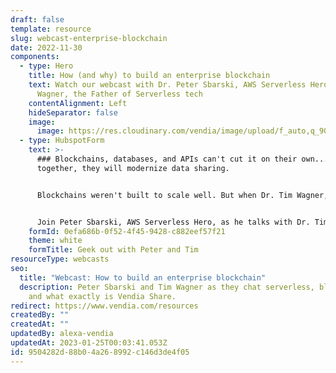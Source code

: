 ```yaml
---
draft: false
template: resource
slug: webcast-enterprise-blockchain
date: 2022-11-30
components:
  - type: Hero
    title: How (and why) to build an enterprise blockchain
    text: Watch our webcast with Dr. Peter Sbarski, AWS Serverless Hero, and Dr. Tim
      Wagner, the Father of Serverless tech
    contentAlignment: Left
    hideSeparator: false
    image:
      image: https://res.cloudinary.com/vendia/image/upload/f_auto,q_90/v1671500250/Website/Iso/Global_scale_ssafji.png
  - type: HubspotForm
    text: >-
      ### Blockchains, databases, and APIs can't cut it on their own...but,
      together, they will modernize data sharing.


      Blockchains weren't built to scale well. But when Dr. Tim Wagner, inventor of AWS Lambda, built one in the cloud with the latest serverless technologies, he created the first enterprise-ready blockchain.


      Join Peter Sbarski, AWS Serverless Hero, as he talks with Dr. Tim Wagner, co-founder of Vendia and inventor of AWS Lambda. They share their journeys and talk about why bringing blockchains, cloud databases, Serverless tech, and APIs together in one solution for real-time multi-party data sharing is possible — and absolutey right for this moment in time.
    formId: 0efa686b-0f52-4f45-9428-c882eef57f21
    theme: white
    formTitle: Geek out with Peter and Tim
resourceType: webcasts
seo:
  title: "Webcast: How to build an enterprise blockchain"
  description: Peter Sbarski and Tim Wagner as they chat serverless, blockchain,
    and what exactly is Vendia Share.
redirect: https://www.vendia.com/resources
createdBy: ""
createdAt: ""
updatedBy: alexa-vendia
updatedAt: 2023-01-25T00:03:41.053Z
id: 9504282d-88b0-4a26-8992-c146d3de4f05
---
```

